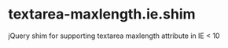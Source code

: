 textarea-maxlength.ie.shim
==========================

jQuery shim for supporting textarea maxlength attribute in IE &lt; 10

